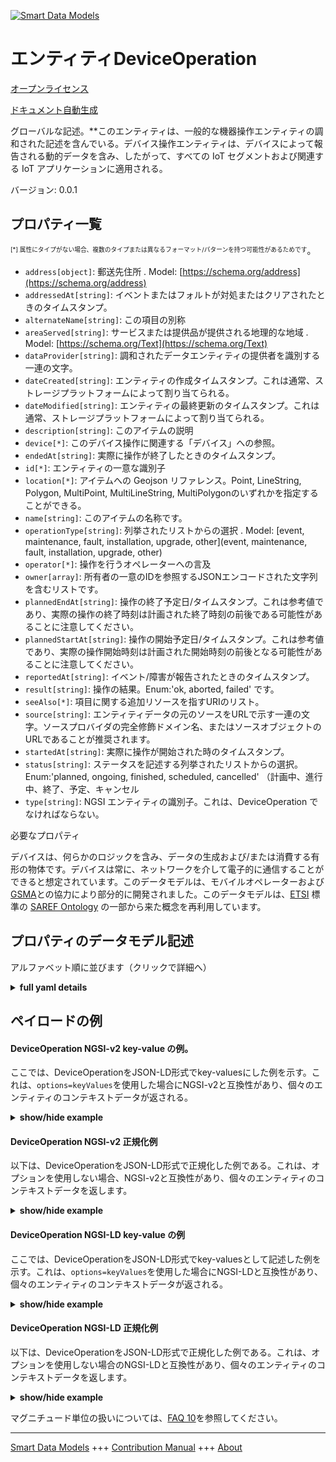 <!-- 10-Header -->  
[![Smart Data Models](https://smartdatamodels.org/wp-content/uploads/2022/01/SmartDataModels_logo.png "Logo")](https://smartdatamodels.org)  
エンティティDeviceOperation  
=====================<!-- /10-Header -->  
<!-- 15-License -->  
[オープンライセンス](https://github.com/smart-data-models//dataModel.Device/blob/master/DeviceOperation/LICENSE.md)  
[ドキュメント自動生成](https://docs.google.com/presentation/d/e/2PACX-1vTs-Ng5dIAwkg91oTTUdt8ua7woBXhPnwavZ0FxgR8BsAI_Ek3C5q97Nd94HS8KhP-r_quD4H0fgyt3/pub?start=false&loop=false&delayms=3000#slide=id.gb715ace035_0_60)  
<!-- /15-License -->  
<!-- 20-Description -->  
グローバルな記述。**このエンティティは、一般的な機器操作エンティティの調和された記述を含んでいる。デバイス操作エンティティは、デバイスによって報告される動的データを含み、したがって、すべての IoT セグメントおよび関連する IoT アプリケーションに適用される。  
バージョン: 0.0.1  
<!-- /20-Description -->  
<!-- 30-PropertiesList -->  

## プロパティ一覧  

<sup><sub>[*] 属性にタイプがない場合、複数のタイプまたは異なるフォーマット/パターンを持つ可能性があるためです</sub></sup>。  
- `address[object]`: 郵送先住所  . Model: [https://schema.org/address](https://schema.org/address)- `addressedAt[string]`: イベントまたはフォルトが対処またはクリアされたときのタイムスタンプ。  - `alternateName[string]`: この項目の別称  - `areaServed[string]`: サービスまたは提供品が提供される地理的な地域  . Model: [https://schema.org/Text](https://schema.org/Text)- `dataProvider[string]`: 調和されたデータエンティティの提供者を識別する一連の文字。  - `dateCreated[string]`: エンティティの作成タイムスタンプ。これは通常、ストレージプラットフォームによって割り当てられる。  - `dateModified[string]`: エンティティの最終更新のタイムスタンプ。これは通常、ストレージプラットフォームによって割り当てられる。  - `description[string]`: このアイテムの説明  - `device[*]`: このデバイス操作に関連する「デバイス」への参照。  - `endedAt[string]`: 実際に操作が終了したときのタイムスタンプ。  - `id[*]`: エンティティの一意な識別子  - `location[*]`: アイテムへの Geojson リファレンス。Point, LineString, Polygon, MultiPoint, MultiLineString, MultiPolygonのいずれかを指定することができる。  - `name[string]`: このアイテムの名称です。  - `operationType[string]`: 列挙されたリストからの選択  . Model: [event, maintenance, fault, installation, upgrade, other](event, maintenance, fault, installation, upgrade, other)- `operator[*]`: 操作を行うオペレーターへの言及  - `owner[array]`: 所有者の一意のIDを参照するJSONエンコードされた文字列を含むリストです。  - `plannedEndAt[string]`: 操作の終了予定日/タイムスタンプ。これは参考値であり、実際の操作の終了時刻は計画された終了時刻の前後である可能性があることに注意してください。  - `plannedStartAt[string]`: 操作の開始予定日/タイムスタンプ。これは参考値であり、実際の操作開始時刻は計画された開始時刻の前後となる可能性があることに注意してください。  - `reportedAt[string]`: イベント/障害が報告されたときのタイムスタンプ。  - `result[string]`: 操作の結果。Enum:'ok, aborted, failed' です。  - `seeAlso[*]`: 項目に関する追加リソースを指すURIのリスト。  - `source[string]`: エンティティデータの元のソースをURLで示す一連の文字。ソースプロバイダの完全修飾ドメイン名、またはソースオブジェクトのURLであることが推奨されます。  - `startedAt[string]`: 実際に操作が開始された時のタイムスタンプ。  - `status[string]`: ステータスを記述する列挙されたリストからの選択。Enum:'planned, ongoing, finished, scheduled, cancelled' （計画中、進行中、終了、予定、キャンセル  - `type[string]`: NGSI エンティティの識別子。これは、DeviceOperation でなければならない。  <!-- /30-PropertiesList -->  
<!-- 35-RequiredProperties -->  
必要なプロパティ  
<!-- /35-RequiredProperties -->  
<!-- 40-RequiredProperties -->  
デバイスは、何らかのロジックを含み、データの生成および/または消費する有形の物体です。デバイスは常に、ネットワークを介して電子的に通信することができると想定されています。このデータモデルは、モバイルオペレーターおよび[GSMA](https://www.gsma.com/iot/iot-big-data/)との協力により部分的に開発されました。このデータモデルは、[ETSI](http://www.etsi.org) 標準の [SAREF Ontology](http://www.etsi.org/deliver/etsi_ts/103200_103299/103264/01.01.01_60/ts_103264v010101p.pdf) の一部から来た概念を再利用しています。  
<!-- /40-RequiredProperties -->  
<!-- 50-DataModelHeader -->  
## プロパティのデータモデル記述  
アルファベット順に並びます（クリックで詳細へ）  
<!-- /50-DataModelHeader -->  
<!-- 60-ModelYaml -->  
<details><summary><strong>full yaml details</strong></summary>    
```yaml  
DeviceOperation:    
  description: 'This entity contains a harmonised description of a generic device operation entity. The device operation entity contains dynamic data reported by a device and is therefore applicable to all IoT segments and related IoT applications.'    
  properties:    
    address:    
      description: 'The mailing address'    
      properties:    
        addressCountry:    
          description: 'Property. The country. For example, Spain. Model:''https://schema.org/addressCountry'''    
          type: string    
        addressLocality:    
          description: 'Property. The locality in which the street address is, and which is in the region. Model:''https://schema.org/addressLocality'''    
          type: string    
        addressRegion:    
          description: 'Property. The region in which the locality is, and which is in the country. Model:''https://schema.org/addressRegion'''    
          type: string    
        postOfficeBoxNumber:    
          description: 'Property. The post office box number for PO box addresses. For example, 03578. Model:''https://schema.org/postOfficeBoxNumber'''    
          type: string    
        postalCode:    
          description: 'Property. The postal code. For example, 24004. Model:''https://schema.org/https://schema.org/postalCode'''    
          type: string    
        streetAddress:    
          description: 'Property. The street address. Model:''https://schema.org/streetAddress'''    
          type: string    
      type: object    
      x-ngsi:    
        model: https://schema.org/address    
        type: Property    
    addressedAt:    
      description: 'The timestamp when an event or fault was addressed or cleared.'    
      format: date-time    
      type: string    
      x-ngsi:    
        type: Property    
    alternateName:    
      description: 'An alternative name for this item'    
      type: string    
      x-ngsi:    
        type: Property    
    areaServed:    
      description: 'The geographic area where a service or offered item is provided'    
      type: string    
      x-ngsi:    
        model: https://schema.org/Text    
        type: Property    
    dataProvider:    
      description: 'A sequence of characters identifying the provider of the harmonised data entity.'    
      type: string    
      x-ngsi:    
        type: Property    
    dateCreated:    
      description: 'Entity creation timestamp. This will usually be allocated by the storage platform.'    
      format: date-time    
      type: string    
      x-ngsi:    
        type: Property    
    dateModified:    
      description: 'Timestamp of the last modification of the entity. This will usually be allocated by the storage platform.'    
      format: date-time    
      type: string    
      x-ngsi:    
        type: Property    
    description:    
      description: 'A description of this item'    
      type: string    
      x-ngsi:    
        type: Property    
    device:    
      anyOf:    
        - description: 'Property. Identifier format of any NGSI entity'    
          maxLength: 256    
          minLength: 1    
          pattern: ^[\w\-\.\{\}\$\+\*\[\]`|~^@!,:\\]+$    
          type: string    
        - description: 'Property. Identifier format of any NGSI entity'    
          format: uri    
          type: string    
      description: 'A reference to the associated Device for this device operation.'    
      x-ngsi:    
        type: Relationship    
    endedAt:    
      description: 'Timestamp when the operation actually finished.'    
      format: date-time    
      type: string    
      x-ngsi:    
        type: Property    
    id:    
      anyOf: &deviceoperation_-_properties_-_owner_-_items_-_anyof    
        - description: 'Property. Identifier format of any NGSI entity'    
          maxLength: 256    
          minLength: 1    
          pattern: ^[\w\-\.\{\}\$\+\*\[\]`|~^@!,:\\]+$    
          type: string    
        - description: 'Property. Identifier format of any NGSI entity'    
          format: uri    
          type: string    
      description: 'Unique identifier of the entity'    
      x-ngsi:    
        type: Property    
    location:    
      description: 'Geojson reference to the item. It can be Point, LineString, Polygon, MultiPoint, MultiLineString or MultiPolygon'    
      oneOf:    
        - description: 'Geoproperty. Geojson reference to the item. Point'    
          properties:    
            bbox:    
              items:    
                type: number    
              minItems: 4    
              type: array    
            coordinates:    
              items:    
                type: number    
              minItems: 2    
              type: array    
            type:    
              enum:    
                - Point    
              type: string    
          required:    
            - type    
            - coordinates    
          title: 'GeoJSON Point'    
          type: object    
        - description: 'Geoproperty. Geojson reference to the item. LineString'    
          properties:    
            bbox:    
              items:    
                type: number    
              minItems: 4    
              type: array    
            coordinates:    
              items:    
                items:    
                  type: number    
                minItems: 2    
                type: array    
              minItems: 2    
              type: array    
            type:    
              enum:    
                - LineString    
              type: string    
          required:    
            - type    
            - coordinates    
          title: 'GeoJSON LineString'    
          type: object    
        - description: 'Geoproperty. Geojson reference to the item. Polygon'    
          properties:    
            bbox:    
              items:    
                type: number    
              minItems: 4    
              type: array    
            coordinates:    
              items:    
                items:    
                  items:    
                    type: number    
                  minItems: 2    
                  type: array    
                minItems: 4    
                type: array    
              type: array    
            type:    
              enum:    
                - Polygon    
              type: string    
          required:    
            - type    
            - coordinates    
          title: 'GeoJSON Polygon'    
          type: object    
        - description: 'Geoproperty. Geojson reference to the item. MultiPoint'    
          properties:    
            bbox:    
              items:    
                type: number    
              minItems: 4    
              type: array    
            coordinates:    
              items:    
                items:    
                  type: number    
                minItems: 2    
                type: array    
              type: array    
            type:    
              enum:    
                - MultiPoint    
              type: string    
          required:    
            - type    
            - coordinates    
          title: 'GeoJSON MultiPoint'    
          type: object    
        - description: 'Geoproperty. Geojson reference to the item. MultiLineString'    
          properties:    
            bbox:    
              items:    
                type: number    
              minItems: 4    
              type: array    
            coordinates:    
              items:    
                items:    
                  items:    
                    type: number    
                  minItems: 2    
                  type: array    
                minItems: 2    
                type: array    
              type: array    
            type:    
              enum:    
                - MultiLineString    
              type: string    
          required:    
            - type    
            - coordinates    
          title: 'GeoJSON MultiLineString'    
          type: object    
        - description: 'Geoproperty. Geojson reference to the item. MultiLineString'    
          properties:    
            bbox:    
              items:    
                type: number    
              minItems: 4    
              type: array    
            coordinates:    
              items:    
                items:    
                  items:    
                    items:    
                      type: number    
                    minItems: 2    
                    type: array    
                  minItems: 4    
                  type: array    
                type: array    
              type: array    
            type:    
              enum:    
                - MultiPolygon    
              type: string    
          required:    
            - type    
            - coordinates    
          title: 'GeoJSON MultiPolygon'    
          type: object    
      x-ngsi:    
        type: Geoproperty    
    name:    
      description: 'The name of this item.'    
      type: string    
      x-ngsi:    
        type: Property    
    operationType:    
      description: 'A choice from an enumerated list'    
      enum:    
        - event    
        - fault    
        - installation    
        - maintenance    
        - other    
        - upgrade    
      type: string    
      x-ngsi:    
        model: 'event, maintenance, fault, installation, upgrade, other'    
        type: Property    
    operator:    
      anyOf:    
        - description: 'Property. Identifier format of any NGSI entity'    
          maxLength: 256    
          minLength: 1    
          pattern: ^[\w\-\.\{\}\$\+\*\[\]`|~^@!,:\\]+$    
          type: string    
        - description: 'Property. Identifier format of any NGSI entity'    
          format: uri    
          type: string    
      description: 'Reference to the operator conducting the operation'    
      x-ngsi:    
        type: Relationship    
    owner:    
      description: 'A List containing a JSON encoded sequence of characters referencing the unique Ids of the owner(s)'    
      items:    
        anyOf: *deviceoperation_-_properties_-_owner_-_items_-_anyof    
        description: 'Property. Unique identifier of the entity'    
      type: array    
      x-ngsi:    
        type: Property    
    plannedEndAt:    
      description: 'The planned end date/timestamp for the operation. Note that this is advisory and the actual time the operation finishes may be before or after the planned end.'    
      format: date-time    
      type: string    
      x-ngsi:    
        type: Property    
    plannedStartAt:    
      description: 'The planned start date/timestamp for the operation. Note that this is advisory and the actual time the operation starts may be before or after the planned start.'    
      format: date-time    
      type: string    
      x-ngsi:    
        type: Property    
    reportedAt:    
      description: 'Timestamp when the event/ fault was reported.'    
      format: date-time    
      type: string    
      x-ngsi:    
        type: Property    
    result:    
      description: 'The result of the operation. Enum:''ok, aborted, failed'''    
      enum:    
        - aborted    
        - failed    
        - ok    
      type: string    
      x-ngsi:    
        type: Property    
    seeAlso:    
      description: 'list of uri pointing to additional resources about the item'    
      oneOf:    
        - items:    
            format: uri    
            type: string    
          minItems: 1    
          type: array    
        - format: uri    
          type: string    
      x-ngsi:    
        type: Property    
    source:    
      description: 'A sequence of characters giving the original source of the entity data as a URL. Recommended to be the fully qualified domain name of the source provider, or the URL to the source object.'    
      type: string    
      x-ngsi:    
        type: Property    
    startedAt:    
      description: 'Timestamp when the operation actually started to be performed.'    
      format: date-time    
      type: string    
      x-ngsi:    
        type: Property    
    status:    
      description: 'A choice from an enumerated list describing the status. Enum:''planned, ongoing, finished, scheduled, cancelled'''    
      enum:    
        - cancelled    
        - finished    
        - ongoing    
        - planned    
        - scheduled    
      type: string    
      x-ngsi:    
        type: Property    
    type:    
      description: 'NGSI Entity identifier. It has to be DeviceOperation'    
      enum:    
        - DeviceOperation    
      type: string    
      x-ngsi:    
        type: Property    
  required: []    
  type: object    
  x-derived-from: ""    
  x-disclaimer: 'Redistribution and use in source and binary forms, with or without modification, are permitted  provided that the license conditions are met. Copyleft (c) 2021 Contributors to Smart Data Models Program'    
  x-license-url: https://github.com/smart-data-models/dataModel.Device/blob/master/DeviceOperation/LICENSE.md    
  x-model-schema: https://smart-data-models.github.io/dataModel.Device/DeviceOperation/schema.json    
  x-model-tags: GSMA    
  x-version: 0.0.1    
```  
</details>    
<!-- /60-ModelYaml -->  
<!-- 70-MiddleNotes -->  
<!-- /70-MiddleNotes -->  
<!-- 80-Examples -->  
## ペイロードの例  
#### DeviceOperation NGSI-v2 key-value の例。  
ここでは、DeviceOperationをJSON-LD形式でkey-valuesにした例を示す。これは、`options=keyValues`を使用した場合にNGSI-v2と互換性があり、個々のエンティティのコンテキストデータが返される。  
<details><summary><strong>show/hide example</strong></summary>    
```json  
{  
  "id": "urn:ngsi-ld:DeviceOperation:27577638-bd8a-4732-b418-fc8b949a0b0f",  
  "type": "DeviceOperation",  
  "source": "https://source.example.com",  
  "dataProvider": "https://provider.example.com",  
  "device": "urn:ngsi-ld:Device:2033a7c7-d31b-48e7-91c2-014dc426c29e",  
  "operationType": "fault",  
  "description": "Backup battery needs replacement",  
  "result": "ok",  
  "plannedStartAt": "2016-08-22T10:18:16Z",  
  "plannedEndAt": "2016-08-28T10:18:16Z",  
  "status": "ongoing",  
  "operator": "urn:ngsi-ld:Person:fe018d4e-46f8-11e8-ae6b-df5577f85836",  
  "startedAt": "2016-08-22T10:18:16Z",  
  "endedAt": "2016-08-28T10:18:16Z",  
  "reportedAt": "2016-08-28T10:18:16Z",  
  "addressedAt": "2016-08-28T10:18:16Z"  
}  
```  
</details>  
#### DeviceOperation NGSI-v2 正規化例  
以下は、DeviceOperationをJSON-LD形式で正規化した例である。これは、オプションを使用しない場合、NGSI-v2と互換性があり、個々のエンティティのコンテキストデータを返します。  
<details><summary><strong>show/hide example</strong></summary>    
```json  
{  
  "id": "urn:ngsi-ld:DeviceOperation:27577638-bd8a-4732-b418-fc8b949a0b0f",  
  "type": "DeviceOperation",  
  "source": {  
    "type": "URL",  
    "value": "https://source.example.com"  
  },  
  "dataProvider": {  
    "type": "URL",  
    "value": "https://provider.example.com"  
  },  
  "device": {  
    "type": "Relationship",  
    "value": "urn:ngsi-ld:Device:2033a7c7-d31b-48e7-91c2-014dc426c29e"  
  },  
  "operationType": {  
    "type": "Text",  
    "value": "fault"  
  },  
  "description": {  
    "type": "Text",  
    "value": "Backup battery needs replacement"  
  },  
  "result": {  
    "type": "Text",  
    "value": "ok"  
  },  
  "plannedStartAt": {  
    "type": "DateTime",  
    "value": "2016-08-22T10:18:16Z"  
  },  
  "plannedEndAt": {  
    "type": "DateTime",  
    "value": "2016-08-28T10:18:16Z"  
  },  
  "status": {  
    "type": "Text",  
    "value": "ongoing"  
  },  
  "operator": {  
    "type": "Relationship",  
    "value": "urn:ngsi-ld:Person:fe018d4e-46f8-11e8-ae6b-df5577f85836"  
  },  
  "startedAt": {  
    "type": "DateTime",  
    "value": "2016-08-22T10:18:16Z"  
  },  
  "endedAt": {  
    "type": "DateTime",  
    "value": "2016-08-28T10:18:16Z"  
  },  
  "reportedAt": {  
    "type": "DateTime",  
    "value": "2016-08-28T10:18:16Z"  
  },  
  "addressedAt": {  
    "type": "DateTime",  
    "value": "2016-08-28T10:18:16Z"  
  }  
}  
```  
</details>  
#### DeviceOperation NGSI-LD key-value の例  
ここでは、DeviceOperationをJSON-LD形式でkey-valuesとして記述した例を示す。これは、`options=keyValues`を使用した場合にNGSI-LDと互換性があり、個々のエンティティのコンテキストデータが返される。  
<details><summary><strong>show/hide example</strong></summary>    
```json  
{  
    "id": "urn:ngsi-ld:DeviceOperation:27577638-bd8a-4732-b418-fc8b949a0b0f",  
    "type": "DeviceOperation",  
    "addressedAt": "2016-08-28T10:18:16Z",  
    "dataProvider": "https://provider.example.com",  
    "description": "Backup battery needs replacement",  
    "device": "urn:ngsi-ld:Device:2033a7c7-d31b-48e7-91c2-014dc426c29e",  
    "endedAt": "2016-08-28T10:18:16Z",  
    "operationType": "fault",  
    "operator": "urn:ngsi-ld:Person:fe018d4e-46f8-11e8-ae6b-df5577f85836",  
    "plannedEndAt": "2016-08-28T10:18:16Z",  
    "plannedStartAt": "2016-08-22T10:18:16Z",  
    "reportedAt": "2016-08-28T10:18:16Z",  
    "result": "ok",  
    "source": "https://source.example.com",  
    "startedAt": "2016-08-22T10:18:16Z",  
    "status": "ongoing",  
    "@context": [  
        "https://smart-data-models.github.io/dataModel.Device/DeviceOperation/context.jsonld",  
        "https://raw.githubusercontent.com/smart-data-models/dataModel.Device/master/context.jsonld"  
    ]  
}  
```  
</details>  
#### DeviceOperation NGSI-LD 正規化例  
以下は、DeviceOperationをJSON-LD形式で正規化した例である。これは、オプションを使用しない場合のNGSI-LDと互換性があり、個々のエンティティのコンテキストデータを返します。  
<details><summary><strong>show/hide example</strong></summary>    
```json  
{  
    "id": "urn:ngsi-ld:DeviceOperation:27577638-bd8a-4732-b418-fc8b949a0b0f",  
    "type": "DeviceOperation",  
    "addressedAt": {  
        "type": "Property",  
        "value": {  
            "@type": "DateTime",  
            "@value": "2016-08-28T10:18:16Z"  
        }  
    },  
    "dataProvider": {  
        "type": "Property",  
        "value": "https://provider.example.com"  
    },  
    "description": {  
        "type": "Property",  
        "value": "Backup battery needs replacement"  
    },  
    "device": {  
        "type": "Relationship",  
        "object": "urn:ngsi-ld:Device:2033a7c7-d31b-48e7-91c2-014dc426c29e"  
    },  
    "endedAt": {  
        "type": "Property",  
        "value": {  
            "@type": "DateTime",  
            "@value": "2016-08-28T10:18:16Z"  
        }  
    },  
    "operationType": {  
        "type": "Property",  
        "value": "fault"  
    },  
    "operator": {  
        "type": "Relationship",  
        "object": "urn:ngsi-ld:Person:fe018d4e-46f8-11e8-ae6b-df5577f85836"  
    },  
    "plannedEndAt": {  
        "type": "Property",  
        "value": {  
            "@type": "DateTime",  
            "@value": "2016-08-28T10:18:16Z"  
        }  
    },  
    "plannedStartAt": {  
        "type": "Property",  
        "value": {  
            "@type": "DateTime",  
            "@value": "2016-08-22T10:18:16Z"  
        }  
    },  
    "reportedAt": {  
        "type": "Property",  
        "value": {  
            "@type": "DateTime",  
            "@value": "2016-08-28T10:18:16Z"  
        }  
    },  
    "result": {  
        "type": "Property",  
        "value": "ok"  
    },  
    "source": {  
        "type": "Property",  
        "value": "https://source.example.com"  
    },  
    "startedAt": {  
        "type": "Property",  
        "value": {  
            "@type": "DateTime",  
            "@value": "2016-08-22T10:18:16Z"  
        }  
    },  
    "status": {  
        "type": "Property",  
        "value": "ongoing"  
    },  
    "@context": [  
        "https://smart-data-models.github.io/dataModel.Device/DeviceOperation/context.jsonld",  
        "https://raw.githubusercontent.com/smart-data-models/dataModel.Device/master/context.jsonld"  
    ]  
}  
```  
</details><!-- /80-Examples -->  
<!-- 90-FooterNotes -->  
<!-- /90-FooterNotes -->  
<!-- 95-Units -->  
マグニチュード単位の扱いについては、[FAQ 10](https://smartdatamodels.org/index.php/faqs/)を参照してください。  
<!-- /95-Units -->  
<!-- 97-LastFooter -->  
---  
[Smart Data Models](https://smartdatamodels.org) +++ [Contribution Manual](https://bit.ly/contribution_manual) +++ [About](https://bit.ly/Introduction_SDM)<!-- /97-LastFooter -->  

